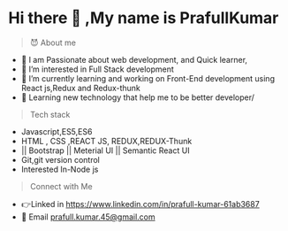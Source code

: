 # Hi there 👋 ,My name is PrafullKumar

> :smiling_imp: About me
- :green_book: I am Passionate about web development, and Quick learner,
- 👀 I’m interested in  Full Stack development
- 🌱 I’m currently learning and working on Front-End development using React js,Redux and Redux-thunk
- 💞️ Learning new technology that help me to be better developer/
> Tech stack
- Javascript,ES5,ES6
- HTML , CSS ,REACT JS, REDUX,REDUX-Thunk
- || Bootstrap || Meterial UI ||  Semantic React UI 
- Git,git version control
- Interested In-Node js

>Connect with Me
-  👉Linked in  https://www.linkedin.com/in/prafull-kumar-61ab3687
-  📧 Email        prafull.kumar.45@gmail.com  
<!---
Prafullkuma/Prafullkuma is a ✨ special ✨ repository because its `README.md` (this file) appears on your GitHub profile.
You can click the Preview link to take a look at your changes.
--->

